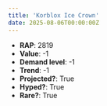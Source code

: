 ```yaml
---
title: 'Korblox Ice Crown'
date: 2025-08-06T00:00:00Z
---
```

- **RAP**: 2819
- **Value**: -1
- **Demand level**: -1
- **Trend**: -1
- **Projected?**: True
- **Hyped?**: True
- **Rare?**: True
